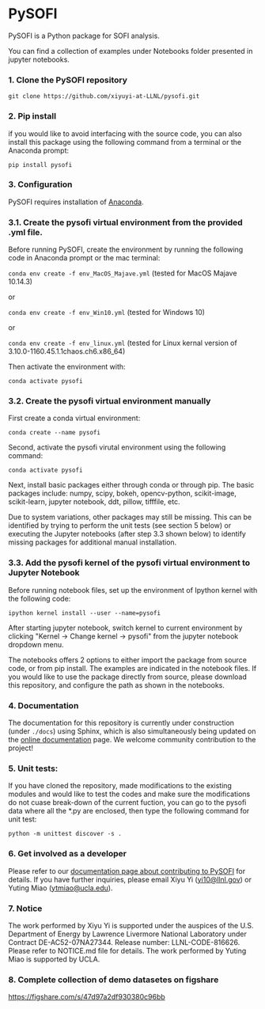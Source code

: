 # PySOFI
PySOFI is a Python package for SOFI analysis.

You can find a collection of examples under Notebooks folder presented in jupyter notebooks.

### 1. Clone the PySOFI repository
`git clone https://github.com/xiyuyi-at-LLNL/pysofi.git`

### 2. Pip install
if you would like to avoid interfacing with the source code, you can also install this package using the following command from a terminal or the Anaconda prompt:

`pip install pysofi`
### 3. Configuration
PySOFI requires installation of [Anaconda](https://docs.anaconda.com/anaconda/install/).

### 3.1. Create the pysofi virtual environment from the provided .yml file.
Before running PySOFI, create the environment by running the following code in Anaconda prompt or the mac terminal:

`conda env create -f env_MacOS_Majave.yml` (tested for MacOS Majave 10.14.3)

or

`conda env create -f env_Win10.yml` (tested for Windows 10)

or

`conda env create -f env_linux.yml` (tested for Linux kernal version of 3.10.0-1160.45.1.1chaos.ch6.x86_64)


Then activate the environment with:

`conda activate pysofi`

### 3.2. Create the pysofi virtual environment manually
First create a conda virtual environment:

`conda create --name pysofi`

Second, activate the pysofi virutal environment using the following command:

`conda activate pysofi`

Next, install basic packages either through conda or through pip. The basic packages include: numpy, scipy, bokeh, opencv-python, scikit-image, scikit-learn, jupyter notebook, ddt, pillow, tifffile, etc.

Due to system variations, other packages may still be missing. This can be identified by trying to perform the unit tests (see section 5 below) or executing the Jupyter notebooks (after step 3.3 shown below) to identify missing packages for additional manual installation.


### 3.3. Add the pysofi kernel of the pysofi virtual environment to Jupyter Notebook
Before running notebook files, set up the environment of Ipython kernel with the following code:

`ipython kernel install --user --name=pysofi`

After starting jupyter notebook, switch kernel to current environment by clicking "Kernel -> Change kernel -> pysofi" from the jupyter notebook dropdown menu.

The notebooks offers 2 options to either import the package from source code, or from pip install. The examples are indicated in the notebook files. If you would like to use the package directly from source, please download this repository, and configure the path as shown in the notebooks.


### 4. Documentation
The documentation for this repository is currently under construction (under `./docs`) using Sphinx, which is also simultaneously being updated on the [online documentation](https://xiyuyi-at-llnl.github.io/pysofi/build/html/index.html) page. We welcome community contribution to the project! 

### 5. Unit tests:
If you have cloned the repository, made modifications to the existing modules and would like to test the codes and make sure the modifications do not cuase break-down of the current fuction, you can go to the pysofi data where all the *.py are enclosed, then type the following command for unit test:

`python -m unittest discover -s .`

### 6. Get involved as a developer
Please refer to our [documentation page about contributing to PySOFI](https://xiyuyi-at-llnl.github.io/pysofi/build/html/about.html#contributing) for details.
If you have further inquiries, please email Xiyu Yi (yi10@llnl.gov) or Yuting Miao (ytmiao@ucla.edu).

### 7. Notice
The work performed by Xiyu Yi is supported under the auspices of the U.S. Department of Energy by Lawrence Livermore National Laboratory under Contract DE-AC52-07NA27344. Release number: LLNL-CODE-816626. Please refer to NOTICE.md file for details. The work performed by Yuting Miao is supported by UCLA.


### 8. Complete collection of demo datasetes on figshare
https://figshare.com/s/47d97a2df930380c96bb
